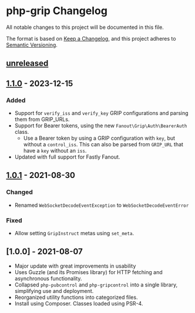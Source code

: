 # php-grip Changelog

All notable changes to this project will be documented in this file.

The format is based on [Keep a Changelog](https://keepachangelog.com/en/1.0.0/),
and this project adheres to [Semantic Versioning](https://semver.org/spec/v2.0.0.html).

## [unreleased]

## [1.1.0] - 2023-12-15

### Added
- Support for `verify_iss` and `verify_key` GRIP configurations and parsing them from GRIP_URLs.
- Support for Bearer tokens, using the new `Fanout\Grip\Auth\BearerAuth` class.
  - Use a Bearer token by using a GRIP configuration with `key`, but without a `control_iss`. This can also be parsed
    from `GRIP_URL` that have a `key` without an `iss`.
- Updated with full support for Fastly Fanout.

## [1.0.1] - 2021-08-30

### Changed
- Renamed `WebSocketDecodeEventException` to `WebSocketDecodeEventError`

### Fixed
- Allow setting `GripInstruct` metas using `set_meta`.

## [1.0.0] - 2021-08-07

- Major update with great improvements in usability
- Uses Guzzle (and its Promises library) for HTTP fetching and asynchronous functionality.
- Collapsed `php-pubcontrol` and `php-gripcontrol` into a single library,
  simplifying use and deployment.
- Reorganized utility functions into categorized files.
- Install using Composer.  Classes loaded using PSR-4.

[unreleased]: https://github.com/fanout/php-grip/v1.1.0...HEAD
[1.1.0]: https://github.com/fanout/php-grip/compare/v1.0.1...v1.1.0
[1.0.1]: https://github.com/fanout/php-grip/compare/1.0...v1.0.1
[1.0]: https://github.com/fanout/php-grip/releases/tag/1.0
